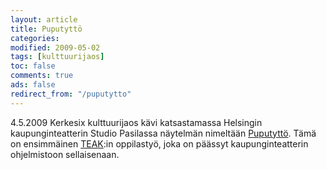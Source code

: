 ```yaml
--- 
layout: article 
title: Puputyttö 
categories: 
modified: 2009-05-02 
tags: [kulttuurijaos]
toc: false 
comments: true 
ads: false 
redirect_from: "/puputytto" 
--- 
```


4.5.2009 Kerkesix kulttuurijaos kävi katsastamassa Helsingin
kaupunginteatterin Studio Pasilassa näytelmän nimeltään
[Puputyttö](http://www.hkt.fi/ohjelmisto/play.php?name=pupu). Tämä on
ensimmäinen [TEAK](http://www.teak.fi/):in oppilastyö, joka on päässyt
kaupunginteatterin ohjelmistoon sellaisenaan.

